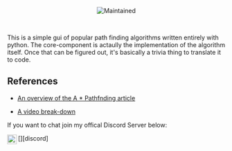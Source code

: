 
<p  align="center">

<img  src="https://img.shields.io/maintenance/yes/2020?style=for-the-badge"  alt="Maintained">

</p>

<br>

  

This is a simple gui of popular path finding algorithms written entirely with python. The core-component is actaully the implementation of the algorithm itself. Once that can be figured out, it's basically a trivia thing to translate it to code.
  
  

## References

  

*  [An overview of the A * Pathfnding article](https://medium.com/@karlmatthes/pathfinding-a-search-algorithm-d77400c89888)

*  [A video break-down](https://www.youtube.com/watch?v=JtiK0DOeI4A&t=2688s)

  
  

If you want to chat join my offical Discord Server below:

[<img align="left" alt="codeSTACKr | Instagram" width="22px" src="https://cdn.jsdelivr.net/npm/simple-icons@3.4.0/icons/discord.svg" />][discord]


<br/>

  

